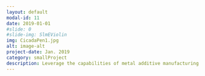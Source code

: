 ```yaml
---
layout: default
modal-id: 11
date: 2019-01-01
#slide: 0
#slide-img: SlmEViolin
img: CicadaPen1.jpg
alt: image-alt
project-date: Jan. 2019
category: smallProject
description: Leverage the capabilities of metal additive manufacturing to craft this sleek, support-free titanium feather pen, inspired by the bionics of a cicada wing.
---
```


